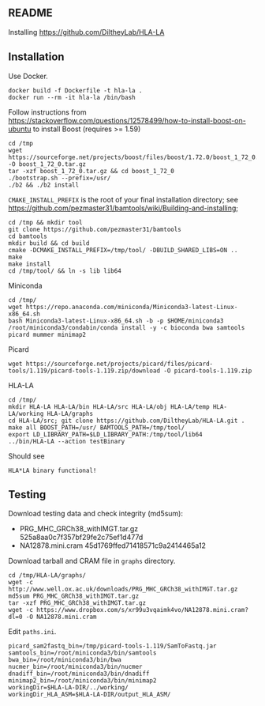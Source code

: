 ## README

Installing https://github.com/DiltheyLab/HLA-LA

## Installation

Use Docker.

    docker build -f Dockerfile -t hla-la .
    docker run --rm -it hla-la /bin/bash

Follow instructions from https://stackoverflow.com/questions/12578499/how-to-install-boost-on-ubuntu to install Boost (requires >= 1.59)

    cd /tmp
    wget https://sourceforge.net/projects/boost/files/boost/1.72.0/boost_1_72_0.tar.gz/download -O boost_1_72_0.tar.gz
    tar -xzf boost_1_72_0.tar.gz && cd boost_1_72_0
    ./bootstrap.sh --prefix=/usr/
    ./b2 && ./b2 install

`CMAKE_INSTALL_PREFIX` is the root of your final installation directory; see https://github.com/pezmaster31/bamtools/wiki/Building-and-installing;

    cd /tmp && mkdir tool
    git clone https://github.com/pezmaster31/bamtools
    cd bamtools
    mkdir build && cd build
    cmake -DCMAKE_INSTALL_PREFIX=/tmp/tool/ -DBUILD_SHARED_LIBS=ON ..
    make
    make install
    cd /tmp/tool/ && ln -s lib lib64

Miniconda

    cd /tmp/
    wget https://repo.anaconda.com/miniconda/Miniconda3-latest-Linux-x86_64.sh
    bash Miniconda3-latest-Linux-x86_64.sh -b -p $HOME/miniconda3
    /root/miniconda3/condabin/conda install -y -c bioconda bwa samtools picard mummer minimap2

Picard

    wget https://sourceforge.net/projects/picard/files/picard-tools/1.119/picard-tools-1.119.zip/download -O picard-tools-1.119.zip

HLA-LA

    cd /tmp/
    mkdir HLA-LA HLA-LA/bin HLA-LA/src HLA-LA/obj HLA-LA/temp HLA-LA/working HLA-LA/graphs
    cd HLA-LA/src; git clone https://github.com/DiltheyLab/HLA-LA.git .
    make all BOOST_PATH=/usr/ BAMTOOLS_PATH=/tmp/tool/
    export LD_LIBRARY_PATH=$LD_LIBRARY_PATH:/tmp/tool/lib64
    ../bin/HLA-LA --action testBinary

Should see

    HLA*LA binary functional!

## Testing

Download testing data and check integrity (md5sum):

* PRG_MHC_GRCh38_withIMGT.tar.gz 525a8aa0c7f357bf29fe2c75ef1d477d
* NA12878.mini.cram 45d1769ffed71418571c9a2414465a12

Download tarball and CRAM file in `graphs` directory.

    cd /tmp/HLA-LA/graphs/
    wget -c http://www.well.ox.ac.uk/downloads/PRG_MHC_GRCh38_withIMGT.tar.gz
    md5sum PRG_MHC_GRCh38_withIMGT.tar.gz
    tar -xzf PRG_MHC_GRCh38_withIMGT.tar.gz
    wget -c https://www.dropbox.com/s/xr99u3vqaimk4vo/NA12878.mini.cram?dl=0 -O NA12878.mini.cram
    
Edit `paths.ini`.

    picard_sam2fastq_bin=/tmp/picard-tools-1.119/SamToFastq.jar
    samtools_bin=/root/miniconda3/bin/samtools
    bwa_bin=/root/miniconda3/bin/bwa
    nucmer_bin=/root/miniconda3/bin/nucmer
    dnadiff_bin=/root/miniconda3/bin/dnadiff
    minimap2_bin=/root/miniconda3/bin/minimap2
    workingDir=$HLA-LA-DIR/../working/
    workingDir_HLA_ASM=$HLA-LA-DIR/output_HLA_ASM/

